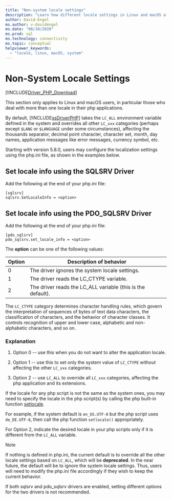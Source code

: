 ```yaml
---
title: "Non-system locale settings"
description: "Learn how different locale settings in Linux and macOS affect the Microsoft Drivers for PHP for SQL Server"
author: David-Engel
ms.author: v-davidengel
ms.date: "08/10/2020"
ms.prod: sql
ms.technology: connectivity
ms.topic: conceptual
helpviewer_keywords:
  - "locale, linux, macOS, system"
---
```


# Non-System Locale Settings
[!INCLUDE[Driver_PHP_Download](../../includes/driver_php_download.md)]

This section only applies to Linux and macOS users, in particular those who deal with more than one locale in their php applications.

By default, [!INCLUDE[ssDriverPHP](../../includes/ssdriverphp_md.md)] takes the `LC_ALL` environment variable defined in the system and overrides all other `LC_xxx` categories (perhaps except `$LANG` or `$LANGUAGE` under some circumstances), affecting the thousands separator, decimal point character, character set, month, day names, application messages like error messages, currency symbol, etc.

Starting with version 5.8.0, users may configure the localization settings using the php.ini file, as shown in the examples below.

## Set locale info using the SQLSRV Driver  
Add the following at the end of your php.ini file:
  
```  
[sqlsrv]  
sqlsrv.SetLocaleInfo = <option>
```  
  
## Set locale info using the PDO_SQLSRV Driver  
Add the following at the end of your php.ini file:
  
```  
[pdo_sqlsrv]  
pdo_sqlsrv.set_locale_info = <option>
```  
  
The **option** can be one of the following values:  
  
|Option|Description of behavior|
|---------|---------------|
|0|The driver ignores the system locale settings.|
|1|The driver reads the LC_CTYPE variable.|
|2|The driver reads the LC_ALL variable (this is the default).|
  

The `LC_CTYPE` category determines character handling rules, which govern the interpretation of sequences of bytes of text data characters, the classification of characters, and the behavior of character classes. It controls recognition of upper and lower case, alphabetic and non-alphabetic characters, and so on.

### Explanation

1. Option 0 -- use this when you do not want to alter the application locale.

1. Option 1 -- use this to set only the system value of `LC_CTYPE` without affecting the other `LC_xxx` categories.

1. Option 2 -- use `LC_ALL` to override all `LC_xxx` categories, affecting the php application and its extensions.

If the locale for any php script is not the same as the system ones, you may need to specify the locale in the php script(s) by calling the php built-in function [setlocale](https://www.php.net/manual/en/function.setlocale.php). 

For example, if the system default is `en_US.UTF-8` but the php script uses `de_DE.UTF-8`, then call the php function `setlocale()` appropriately.

For Option 2, indicate the desired locale in your php scripts only if it is different from the `LC_ALL` variable.

> [!NOTE]
> If nothing is defined in php.ini, the current default is to override all the other locale settings based on `LC_ALL`, which will be **deprecated**. In the near future, the default will be to ignore the system locale settings. Thus, users will need to modify the php.ini file accordingly if they wish to keep the current behavior.

If both sqlsrv and pdo_sqlsrv drivers are enabled, setting different options for the two drivers is not recommended.
